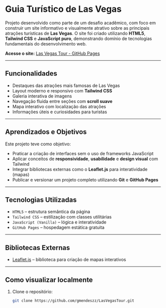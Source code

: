 # Guia Turístico de Las Vegas

Projeto desenvolvido como parte de um desafio acadêmico, com foco em construir um site informativo e visualmente atrativo sobre as principais atrações turísticas de **Las Vegas**. O site foi criado utilizando **HTML5**, **Tailwind CSS** e **JavaScript puro**, demonstrando domínio de tecnologias fundamentais do desenvolvimento web.

**Acesse o site:** [Las Vegas Tour - GitHub Pages](https://gmendeszz.github.io/LasVegasTour/)

---

## Funcionalidades

- Destaques das atrações mais famosas de Las Vegas  
- Layout moderno e responsivo com **Tailwind CSS**  
- Galeria interativa de imagens  
- Navegação fluida entre seções com **scroll suave**  
- Mapa interativo com localização das atrações  
- Informações úteis e curiosidades para turistas  

---

## Aprendizados e Objetivos

Este projeto teve como objetivo:

- Praticar a criação de interfaces sem o uso de frameworks JavaScript  
- Aplicar conceitos de **responsividade**, **usabilidade** e **design visual** com Tailwind  
- Integrar bibliotecas externas como o **Leaflet.js** para interatividade (mapas)  
- Publicar e versionar um projeto completo utilizando **Git** e **GitHub Pages**  

---

## Tecnologias Utilizadas

- `HTML5` – estrutura semântica da página  
- `Tailwind CSS` – estilização com classes utilitárias  
- `JavaScript (Vanilla)` – lógica e interatividade  
- `GitHub Pages` – hospedagem estática gratuita  

---

## Bibliotecas Externas

- [Leaflet.js](https://leafletjs.com/) – biblioteca para criação de mapas interativos  

---

## Como visualizar localmente

1. Clone o repositório:
   ```bash
   git clone https://github.com/gmendeszz/LasVegasTour.git
